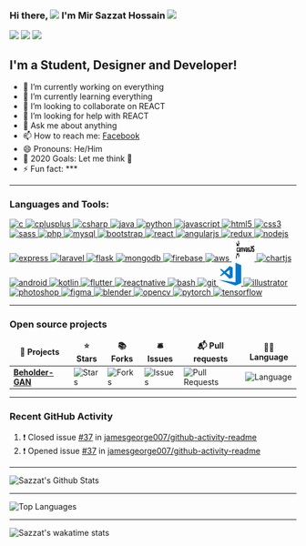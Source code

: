 ### Hi there, <img src="https://media.giphy.com/media/hvRJCLFzcasrR4ia7z/giphy.gif" width="25px"> I'm Mir Sazzat Hossain <img src="http://estruyf-github.azurewebsites.net/api/VisitorHit?user=mirsazzathossain&repo=github-visitors-badge&countColorcountColor&countColor=%237B1E7A" height="15px">

<p><a href="https://www.facebook.com/sazzat.mir"><img src="https://img.shields.io/badge/facebook-%231DA1F2.svg?&style=for-the-badge&logo=facebook&logoColor=white" height=25></a> <a href="https://www.linkedin.com/in/mirsazzathossain/"><img src="https://img.shields.io/badge/linkedin-%230077B5.svg?&style=for-the-badge&logo=linkedin&logoColor=white" height=25></a> <a href="https://www.instagram.com/_sejjo/"><img src="https://img.shields.io/badge/instagram-%23E4405F.svg?&style=for-the-badge&logo=instagram&logoColor=white" height=25></a></p>

## I'm a Student, Designer and Developer! 

- 🔭 I’m currently working on everything
- 🌱 I’m currently learning everything
- 👯 I’m looking to collaborate on REACT
- 🤔 I’m looking for help with REACT
- 💬 Ask me about anything
- 📫 How to reach me: [Facebook](https://www.facebook.com/sazzat.mir/)
- 😄 Pronouns: He/Him
- 🥅 2020 Goals: Let me think 🤔
- ⚡ Fun fact: ***

---

<h3 align="left">Languages and Tools:</h3>
<p align="left"> 
    <a href="https://www.cprogramming.com/" target="_blank"> 
        <img src="https://devicons.github.io/devicon/devicon.git/icons/c/c-original.svg" alt="c" width="40" height="40"/> 
    </a> 
    <a href="https://www.w3schools.com/cpp/" target="_blank"> 
        <img src="https://devicons.github.io/devicon/devicon.git/icons/cplusplus/cplusplus-original.svg" alt="cplusplus" width="40" height="40"/> 
    </a> 
    <a href="https://www.w3schools.com/cs/" target="_blank"> 
        <img src="https://devicons.github.io/devicon/devicon.git/icons/csharp/csharp-original.svg" alt="csharp" width="40" height="40"/> 
    </a> 
    <a href="https://www.java.com" target="_blank"> 
        <img src="https://devicons.github.io/devicon/devicon.git/icons/java/java-original-wordmark.svg" alt="java" width="40" height="40"/> 
    </a> 
    <a href="https://www.python.org" target="_blank"> 
        <img src="https://devicons.github.io/devicon/devicon.git/icons/python/python-original.svg" alt="python" width="40" height="40"/> 
    </a> 
    <a href="https://developer.mozilla.org/en-US/docs/Web/JavaScript" target="_blank"> 
        <img src="https://devicons.github.io/devicon/devicon.git/icons/javascript/javascript-original.svg" alt="javascript" width="40" height="40"/> 
    </a> 
    <a href="https://www.w3.org/html/" target="_blank"> 
        <img src="https://devicons.github.io/devicon/devicon.git/icons/html5/html5-original-wordmark.svg" alt="html5" width="40" height="40"/> 
    </a> 
    <a href="https://www.w3schools.com/css/" target="_blank"> 
        <img src="https://devicons.github.io/devicon/devicon.git/icons/css3/css3-original-wordmark.svg" alt="css3" width="40" height="40"/> 
    </a> 
    <a href="https://sass-lang.com" target="_blank"> 
        <img src="https://devicons.github.io/devicon/devicon.git/icons/sass/sass-original.svg" alt="sass" width="40" height="40"/> 
    </a> 
    <a href="https://www.php.net" target="_blank"> 
        <img src="https://devicons.github.io/devicon/devicon.git/icons/php/php-original.svg" alt="php" width="40" height="40"/> 
    </a> 
    <a href="https://www.mysql.com/" target="_blank"> 
        <img src="https://devicons.github.io/devicon/devicon.git/icons/mysql/mysql-original-wordmark.svg" alt="mysql" width="40" height="40"/> 
    </a> 
    <a href="https://getbootstrap.com" target="_blank"> 
        <img src="https://devicons.github.io/devicon/devicon.git/icons/bootstrap/bootstrap-plain.svg" alt="bootstrap" width="40" height="40"/> 
    </a> 
    <a href="https://reactjs.org/" target="_blank"> 
        <img src="https://devicons.github.io/devicon/devicon.git/icons/react/react-original-wordmark.svg" alt="react" width="40" height="40"/> 
    </a> 
    <a href="https://angular.io" target="_blank"> 
        <img src="https://devicons.github.io/devicon/devicon.git/icons/angularjs/angularjs-original.svg" alt="angularjs" width="40" height="40"/> 
    </a> 
    <a href="https://redux.js.org" target="_blank"> 
        <img src="https://devicons.github.io/devicon/devicon.git/icons/redux/redux-original.svg" alt="redux" width="40" height="40"/> 
    </a> 
    <a href="https://nodejs.org" target="_blank"> 
        <img src="https://devicons.github.io/devicon/devicon.git/icons/nodejs/nodejs-original-wordmark.svg" alt="nodejs" width="40" height="40"/> 
    </a> 
    <a href="https://expressjs.com" target="_blank"> 
        <img src="https://devicons.github.io/devicon/devicon.git/icons/express/express-original-wordmark.svg" alt="express" width="40" height="40"/> 
    </a> 
    <a href="https://laravel.com/" target="_blank"> 
        <img src="https://devicons.github.io/devicon/devicon.git/icons/laravel/laravel-plain-wordmark.svg" alt="laravel" width="40" height="40"/> 
    </a> 
    <a href="" target="_blank"> 
        <img src="https://www.vectorlogo.zone/logos/pocoo_flask/pocoo_flask-icon.svg" alt="flask" width="40" height="40"/> 
    </a> 
    <a href="https://www.mongodb.com/" target="_blank"> 
        <img src="https://devicons.github.io/devicon/devicon.git/icons/mongodb/mongodb-original-wordmark.svg" alt="mongodb" width="40" height="40"/> 
    </a> 
    <a href="https://firebase.google.com/" target="_blank"> 
        <img src="https://www.vectorlogo.zone/logos/firebase/firebase-icon.svg" alt="firebase" width="40" height="40"/> 
    </a> 
    <a href="https://aws.amazon.com" target="_blank"> 
        <img src="https://devicons.github.io/devicon/devicon.git/icons/amazonwebservices/amazonwebservices-original-wordmark.svg" alt="aws" width="40" height="40"/> 
    </a> 
    <a href="https://canvasjs.com" target="_blank"> 
        <img src="https://raw.githubusercontent.com/Hardik0307/Hardik0307/master/assets/canvasjs-charts.svg" alt="canvasjs" width="40" height="40"/> 
    </a> 
    <a href="https://www.chartjs.org" target="_blank"> 
        <img src="https://www.chartjs.org/media/logo-title.svg" alt="chartjs" width="40" height="40"/> 
    </a> 
    <a href="https://developer.android.com" target="_blank"> 
        <img src="https://devicons.github.io/devicon/devicon.git/icons/android/android-original-wordmark.svg" alt="android" width="40" height="40"/> 
    </a> 
    <a href="https://kotlinlang.org" target="_blank"> 
        <img src="https://www.vectorlogo.zone/logos/kotlinlang/kotlinlang-icon.svg" alt="kotlin" width="40" height="40"/> 
    </a> 
    <a href="https://flutter.dev" target="_blank"> 
        <img src="https://www.vectorlogo.zone/logos/flutterio/flutterio-icon.svg" alt="flutter" width="40" height="40"/> 
    </a> 
    <a href="https://reactnative.dev/" target="_blank"> 
        <img src="https://reactnative.dev/img/header_logo.svg" alt="reactnative" width="40" height="40"/> 
    </a> 
    <a href="https://www.gnu.org/software/bash/" target="_blank"> 
        <img src="https://www.vectorlogo.zone/logos/gnu_bash/gnu_bash-icon.svg" alt="bash" width="40" height="40"/> 
    </a> 
    <a href="https://git-scm.com/" target="_blank"> 
        <img src="https://www.vectorlogo.zone/logos/git-scm/git-scm-icon.svg" alt="git" width="40" height="40"/> 
    </a> 
    <a href="https://code.visualstudio.com" target="_blank">
        <img src="https://raw.githubusercontent.com/github/explore/80688e429a7d4ef2fca1e82350fe8e3517d3494d/topics/visual-studio-code/visual-studio-code.png" alt="vscode" width="40" height="40"/>
    </a>
    <a href="https://www.adobe.com/in/products/illustrator.html" target="_blank"> 
        <img src="https://www.vectorlogo.zone/logos/adobe_illustrator/adobe_illustrator-icon.svg" alt="illustrator" width="40" height="40"/> 
    </a> 
    <a href="https://www.photoshop.com/en" target="_blank"> 
        <img src="https://devicons.github.io/devicon/devicon.git/icons/photoshop/photoshop-plain.svg" alt="photoshop" width="40" height="40"/> 
    </a> 
    <a href="https://www.figma.com/" target="_blank"> 
        <img src="https://www.vectorlogo.zone/logos/figma/figma-icon.svg" alt="figma" width="40" height="40"/> 
    </a> 
    <a href="" target="_blank"> 
        <img src="https://download.blender.org/branding/community/blender_community_badge_white.svg" alt="blender" width="40" height="40"/> 
    </a> 
    <a href="https://opencv.org/" target="_blank"> 
        <img src="https://www.vectorlogo.zone/logos/opencv/opencv-icon.svg" alt="opencv" width="40" height="40"/> 
    </a> 
    <a href="https://pytorch.org/" target="_blank"> 
        <img src="https://www.vectorlogo.zone/logos/pytorch/pytorch-icon.svg" alt="pytorch" width="40" height="40"/> 
    </a> 
    <a href="https://www.tensorflow.org" target="_blank"> 
        <img src="https://www.vectorlogo.zone/logos/tensorflow/tensorflow-icon.svg" alt="tensorflow" width="40" height="40"/> 
    </a> 
</p>

---

<h3>Open source projects</h3>
<table>
    <thead align="center">
        <tr border: none;>
            <td><b>🎁 Projects</b></td>
            <td><b>⭐ Stars</b></td>
            <td><b>📚 Forks</b></td>
            <td><b>🛎 Issues</b></td>
            <td><b>📬 Pull requests</b></td>
            <td><b>👨‍💻 Language</b></td>
        </tr>
    </thead>
    <tbody>
        <tr>
            <td><a href="https://github.com/mirsazzathossain/Beholder-GAN.git"><b>Beholder-GAN</b></a></td>
            <td><img alt="Stars" src="https://img.shields.io/github/stars/mirsazzathossain/Beholder-GAN?style=flat-square&labelColor=343b41"/></td>
            <td><img alt="Forks" src="https://img.shields.io/github/forks/mirsazzathossain/Beholder-GAN?style=flat-square&labelColor=343b41"/></td>
            <td><img alt="Issues" src="https://img.shields.io/github/issues/mirsazzathossain/Beholder-GAN?style=flat-square&labelColor=343b41"/></td>
            <td><img alt="Pull Requests" src="https://img.shields.io/github/issues-pr/mirsazzathossain/Beholder-GAN?style=flat-square&labelColor=343b41"/></td>
            <td><img alt="Language" src="https://img.shields.io/github/languages/top/mirsazzathossain/Beholder-GAN?style=flat-square"/></td>
        </tr>
    </tbody>
</table>

---

### Recent GitHub Activity
<!--START_SECTION:activity-->
1. ❗️ Closed issue [#37](https://github.com/jamesgeorge007/github-activity-readme/issues/37) in [jamesgeorge007/github-activity-readme](https://github.com/jamesgeorge007/github-activity-readme)
2. ❗️ Opened issue [#37](https://github.com/jamesgeorge007/github-activity-readme/issues/37) in [jamesgeorge007/github-activity-readme](https://github.com/jamesgeorge007/github-activity-readme)
<!--END_SECTION:activity-->

---

<img alt="Sazzat's Github Stats" src="https://github-readme-stats.codestackr.vercel.app/api?username=mirsazzathossain&show_icons=true&hide_border=true" />

---

<img alt="Top Languages" src="https://github-readme-stats.vercel.app/api/top-langs/?username=mirsazzathossain&langs_count=8&layout=compact&show_icons=true&hide_border=true">

---

<img alt="Sazzat's wakatime stats" src="https://github-readme-stats.vercel.app/api/wakatime?username=mirsazzathossain&show_icons=true&hide_border=true" />
